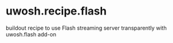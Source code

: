 uwosh.recipe.flash
==================

buildout recipe to use Flash streaming server transparently with uwosh.flash add-on
